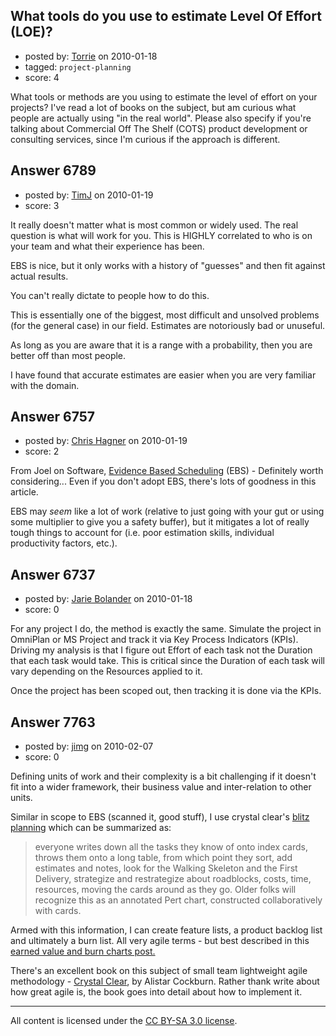 ## What tools do you use to estimate Level Of Effort (LOE)?

- posted by: [Torrie](https://stackexchange.com/users/-1/2111-torrie) on 2010-01-18
- tagged: `project-planning`
- score: 4

What tools or methods are you using to estimate the level of effort on your projects?  I've read a lot of books on the subject, but am curious what people are actually using "in the real world".  Please also specify if you're talking about Commercial Off The Shelf (COTS) product development or consulting services, since I'm curious if the approach is different.


## Answer 6789

- posted by: [TimJ](https://stackexchange.com/users/-1/1172-timj) on 2010-01-19
- score: 3

It really doesn't matter what is most common or widely used.  The real question is what will work for you.  This is HIGHLY correlated to who is on your team and what their experience has been. 

EBS is nice, but it only works with a history of "guesses" and then fit against actual results.  

You can't really dictate to people how to do this. 

This is essentially one of the biggest, most difficult and unsolved problems (for the general case)  in our field.  Estimates are notoriously bad or unuseful.

As long as you are aware that it is a range with a probability, then you are better off than most people.  

I have found that accurate estimates are easier when you are very familiar with the domain. 


## Answer 6757

- posted by: [Chris Hagner](https://stackexchange.com/users/-1/1523-chris-hagner) on 2010-01-19
- score: 2

<p>From Joel on Software, <a href="http://www.joelonsoftware.com/items/2007/10/26.html" rel="nofollow">Evidence Based Scheduling</a> (EBS) - Definitely worth considering... Even if you don't adopt EBS, there's lots of goodness in this article.</p>

<p>EBS may <em>seem</em> like a lot of work (relative to just going with your gut or using some multiplier to give you a safety buffer), but it mitigates a lot of really tough things to account for (i.e. poor estimation skills, individual productivity factors, etc.).</p>



## Answer 6737

- posted by: [Jarie Bolander](https://stackexchange.com/users/-1/585-jarie-bolander) on 2010-01-18
- score: 0

For any project I do, the method is exactly the same. Simulate the project in OmniPlan or MS Project and track it via Key Process Indicators (KPIs). Driving my analysis is that I figure out Effort of each task not the Duration that each task would take. This is critical since the Duration of each task will vary depending on the Resources applied to it.

Once the project has been scoped out, then tracking it is done via the KPIs.


## Answer 7763

- posted by: [jimg](https://stackexchange.com/users/-1/2380-jimg) on 2010-02-07
- score: 0

<p>Defining units of work and their complexity is a bit challenging if it doesn't fit into a wider framework, their business value and inter-relation to other units.</p>

<p>Similar in scope to EBS (scanned it, good stuff), I use crystal clear's <a href="http://devblog.point2.com/2009/09/08/blitz-planning-at-point2/" rel="nofollow">blitz planning</a> 
which can be summarized as:</p>

<blockquote>
  <p>everyone writes down all the tasks
  they know of onto index cards, throws
  them onto a long table, from which
  point they sort, add estimates and
  notes, look for the Walking Skeleton
  and the First Delivery, strategize and
  restrategize about roadblocks, costs,
  time, resources, moving the cards
  around as they go. Older folks will
  recognize this as an annotated Pert
  chart, constructed collaboratively
  with cards.</p>
</blockquote>

<p>Armed with this information, I can create feature lists, a product backlog list and ultimately a burn list.  All very agile terms - but best described in this <a href="http://alistair.cockburn.us/Earned-value+and+burn+charts" rel="nofollow">earned value and burn charts post.</a></p>

<p>There's an excellent book on this subject of small team lightweight agile methodology - <a href="http://rads.stackoverflow.com/amzn/click/0201699478" rel="nofollow">Crystal Clear</a>, by Alistar Cockburn. Rather thank write about how great agile is, the book goes into detail about how to implement it.</p>




---

All content is licensed under the [CC BY-SA 3.0 license](https://creativecommons.org/licenses/by-sa/3.0/).

